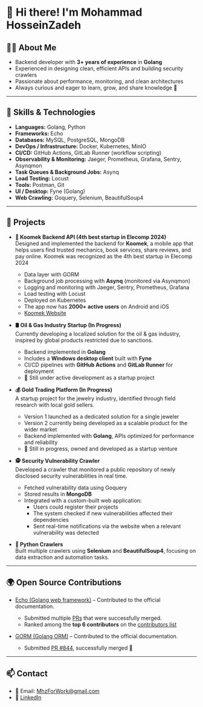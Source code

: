 [//]: # (![Banner]&#40;./assets/banner.png&#41;)

# 👋 Hi there! I'm Mohammad HosseinZadeh

## 🧑‍💻 About Me
- Backend developer with **3+ years of experience** in **Golang**
- Experienced in designing clean, efficient APIs and building security crawlers
- Passionate about performance, monitoring, and clean architectures
- Always curious and eager to learn, grow, and share knowledge 🚀
---

## 🔧 Skills & Technologies
- **Languages:** Golang, Python
- **Frameworks:** Echo
- **Databases:** MySQL, PostgreSQL, MongoDB
- **DevOps / Infrastructure:** Docker, Kubernetes, MinIO
- **CI/CD:** GitHub Actions, GitLab Runner (workflow scripting)
- **Observability & Monitoring:** Jaeger, Prometheus, Grafana, Sentry, Asynqmon
- **Task Queues & Background Jobs:** Asynq
- **Load Testing:** Locust
- **Tools:** Postman, Git
- **UI / Desktop:** Fyne (Golang)
- **Web Crawling:** Goquery, Selenium, BeautifulSoup4
---

## 📌 Projects
- **🚗 Koomek Backend API (4th best startup in Elecomp 2024)**  
  Designed and implemented the backend for **Koomek**, a mobile app that helps users find trusted mechanics, book services, share reviews, and pay online.
  Koomek was recognized as the 4th best startup in Elecomp 2024
    - Data layer with GORM
    - Background job processing with **Asynq** (monitored via Asynqmon)
    - Logging and monitoring with Jaeger, Sentry, Prometheus, Grafana
    - Load testing with Locust
    - Deployed on Kubernetes
    - The app now has **2000+ active users** on Android and iOS
    - [Koomek Website](https://koomek.com/)


- **🛢️ Oil & Gas Industry Startup (In Progress)**  
  Currently developing a localized solution for the oil & gas industry, inspired by global products restricted due to sanctions.
    - Backend implemented in **Golang**
    - Includes a **Windows desktop client** built with **Fyne**
    - CI/CD pipelines with **GitHub Actions** and **GitLab Runner** for deployment
    - 🚀 Still under active development as a startup project


- **💰 Gold Trading Platform (In Progress)**  
  A startup project for the jewelry industry, identified through field research with local gold sellers.
    - Version 1 launched as a dedicated solution for a single jeweler
    - Version 2 currently being developed as a scalable product for the wider market
    - Backend implemented with **Golang**, APIs optimized for performance and reliability
    - 🚀 Still in progress, owned and developed as a startup venture


- **🕵️ Security Vulnerability Crawler**  
  Developed a crawler that monitored a public repository of newly disclosed security vulnerabilities in real time.
    - Fetched vulnerability data using Goquery
    - Stored results in **MongoDB**
    - Integrated with a custom-built web application:
        - Users could register their projects
        - The system checked if new vulnerabilities affected their dependencies
        - Sent real-time notifications via the website when a relevant vulnerability was detected


- **🐍 Python Crawlers**  
  Built multiple crawlers using **Selenium** and **BeautifulSoup4**, focusing on data extraction and automation tasks.
---

## 🌍 Open Source Contributions
- [Echo (Golang web framework)](https://echo.labstack.com/) – Contributed to the official documentation.
    - Submitted multiple [PRs](https://github.com/labstack/echox/issues?q=is%3Apr%20author%3Amohammadhz98) that were successfully merged.
    - Ranked among the **top 6 contributors** on the [contributors list](https://github.com/labstack/echox/graphs/contributors)


- [GORM (Golang ORM)](https://gorm.io) – Contributed to the official documentation.
    - Submitted [PR #844](https://github.com/go-gorm/gorm.io/pull/844), successfully merged 🎉
---

## 📫 Contact
- 📧 Email: MhzForWork@gmail.com
- 💼 [LinkedIn](https://www.linkedin.com/in/mohammad-hosseinzadeh-a5371b286/)  
